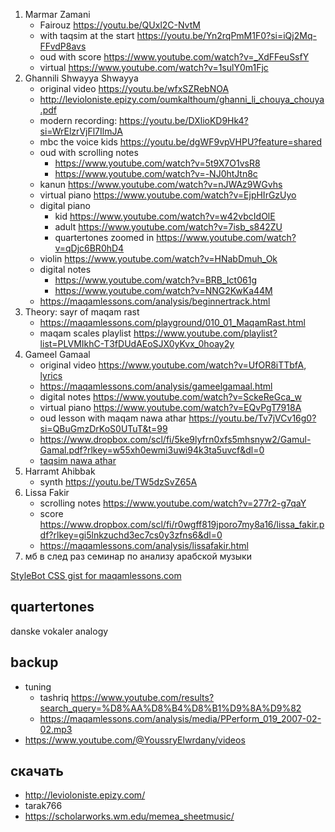 
1. Marmar Zamani
   - Fairouz https://youtu.be/QUxl2C-NvtM
   - with taqsim at the start https://youtu.be/Yn2rqPmM1F0?si=iQj2Mq-FFvdP8avs
   - oud with score https://www.youtube.com/watch?v=_XdFFeuSsfY
   - virtual https://www.youtube.com/watch?v=1sulY0m1Fjc
1. Ghannili Shwayya Shwayya
   - original video https://youtu.be/wfxSZRebNOA
   - http://levioloniste.epizy.com/oumkalthoum/ghanni_li_chouya_chouya.pdf
   - modern recording: https://youtu.be/DXlioKD9Hk4?si=WrElzrVjFl7IlmJA
   - mbc the voice kids https://youtu.be/dgWF9vpVHPU?feature=shared
   - oud with scrolling notes
      - https://www.youtube.com/watch?v=5t9X7O1vsR8
      - https://www.youtube.com/watch?v=-NJ0htJtn8c
   - kanun https://www.youtube.com/watch?v=nJWAz9WGvhs
   - virtual piano https://www.youtube.com/watch?v=EjpHIrGzUyo
   - digital piano
      - kid https://www.youtube.com/watch?v=w42vbcIdOlE
      - adult https://www.youtube.com/watch?v=7isb_s842ZU
      - quartertones zoomed in https://www.youtube.com/watch?v=qDjc6BR0hD4
   - violin https://www.youtube.com/watch?v=HNabDmuh_Ok
   - digital notes
      - https://www.youtube.com/watch?v=BRB_Ict061g
      - https://www.youtube.com/watch?v=NNG2KwKa44M
   - https://maqamlessons.com/analysis/beginnertrack.html
3. Theory: sayr of maqam rast
   - https://maqamlessons.com/playground/010_01_MaqamRast.html
   - maqam scales playlist https://www.youtube.com/playlist?list=PLVMIkhC-T3fDUdAEoSJX0yKvx_0hoay2y
4. Gameel Gamaal
   - original video https://www.youtube.com/watch?v=UfOR8iTTbfA, [lyrics](http://www.shira.net/music/lyrics/gamil-gamal.htm)
   - https://maqamlessons.com/analysis/gameelgamaal.html
   - digital notes https://www.youtube.com/watch?v=SckeReGca_w
   - virtual piano https://www.youtube.com/watch?v=EQvPgT7918A
   - oud lesson with maqam nawa athar https://youtu.be/Tv7jVCv16g0?si=QBuGmzDrKoS0UTuT&t=99
   - https://www.dropbox.com/scl/fi/5ke9lyfrn0xfs5mhsnyw2/Gamul-Gamal.pdf?rlkey=w55xh0ewmi3uwi94k3ta5uvcf&dl=0
   - [taqsim nawa athar](https://youtu.be/RU8x1fuudho)
4. Harramt Ahibbak
   - synth https://youtu.be/TW5dzSvZ65A
3. Lissa Fakir
   - scrolling notes https://www.youtube.com/watch?v=277r2-g7qaY
   - score https://www.dropbox.com/scl/fi/r0wgff819jporo7my8a16/lissa_fakir.pdf?rlkey=gi5lnkzuchd3ec7cs0y3zfns6&dl=0
   - https://maqamlessons.com/analysis/lissafakir.html
10. мб в след раз семинар по анализу арабской музыки


[StyleBot CSS gist for maqamlessons.com](https://gist.github.com/vpavlenko/ab453e0c96087c1056e60038f30293fd)

quartertones
---

 danske vokaler analogy

backup
---

- tuning
   - tashriq https://www.youtube.com/results?search_query=%D8%AA%D8%B4%D8%B1%D9%8A%D9%82
   - https://maqamlessons.com/analysis/media/PPerform_019_2007-02-02.mp3
- https://www.youtube.com/@YoussryElwrdany/videos

скачать
---
- http://levioloniste.epizy.com/
- tarak766
- https://scholarworks.wm.edu/memea_sheetmusic/
